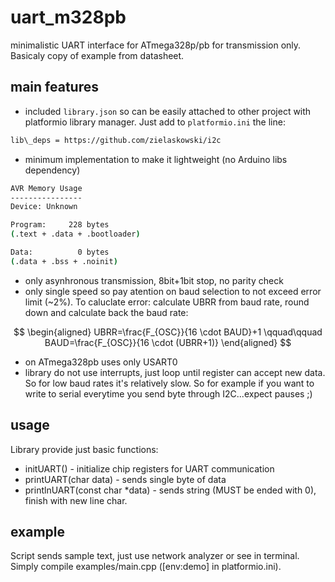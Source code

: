 # uart_m328pb

minimalistic UART interface for ATmega328p/pb for transmission only. Basicaly
copy of example from datasheet.

## main features

- included `library.json` so can be easily attached to other project with
platformio library manager. Just add to `platformio.ini` the line:

```bash
lib\_deps = https://github.com/zielaskowski/i2c
```

- minimum implementation to make it lightweight (no Arduino libs dependency)

```bash
AVR Memory Usage
----------------
Device: Unknown

Program:     228 bytes
(.text + .data + .bootloader)

Data:          0 bytes
(.data + .bss + .noinit)
```

- only asynhronous transmission, 8bit+1bit stop, no parity check
- only single speed so pay atention on baud selection to not exceed
error limit (~2%). To caluclate error: calculate UBRR from baud rate,
round down and calculate back the baud rate:

$$
\begin{aligned}
UBRR=\frac{F_{OSC}}{16 \cdot BAUD}+1
\qquad\qquad
BAUD=\frac{F_{OSC}}{16 \cdot (UBRR+1)}
\end{aligned}
$$

- on ATmega328pb uses only USART0
- library do not use interrupts, just loop until register can accept new data.
So for low baud rates it's relatively slow. So for example if you want to write
to serial everytime you send byte through I2C...expect pauses ;)

## usage

Library provide just basic functions:

- initUART() - initialize chip registers for UART communication
- printUART(char data) - sends single byte of data
- printlnUART(const char *data) - sends string (MUST be ended with 0), finish
with new line char.

## example

Script sends sample text, just use network analyzer or see in terminal. Simply
compile examples/main.cpp ([env:demo] in platformio.ini).
